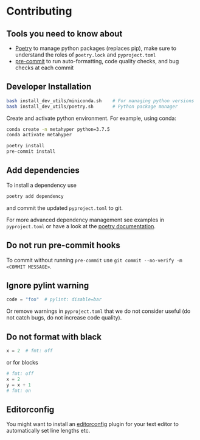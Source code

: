 # Contributing

## Tools you need to know about

* [Poetry](https://python-poetry.org/docs/) to manage python packages (replaces pip), make sure to understand the roles of `poetry.lock` and `pyproject.toml`
* [pre-commit](https://pre-commit.com/) to run auto-formatting, code quality checks, and bug checks at each commit

## Developer Installation

```bash
bash install_dev_utils/miniconda.sh    # For managing python versions
bash install_dev_utils/poetry.sh       # Python package manager
```

Create and activate python environment. For example, using conda:

```bash
conda create -n metahyper python=3.7.5
conda activate metahyper
```

```bash
poetry install
pre-commit install
```

## Add dependencies

To install a dependency use

```bash
poetry add dependency
```

and commit the updated `pyproject.toml` to git.

For more advanced dependency management see examples in `pyproject.toml` or have a look at the [poetry documentation](https://python-poetry.org/).

## Do not run pre-commit hooks

To commit without running `pre-commit` use `git commit --no-verify -m <COMMIT MESSAGE>`.

## Ignore pylint warning

```python
code = "foo"  # pylint: disable=bar
```

Or remove warnings in `pyproject.toml` that we do not consider useful (do not catch bugs, do not increase code quality).

## Do not format with black

```python
x = 2  # fmt: off
```

or for blocks

```python
# fmt: off
x = 2
y = x + 1
# fmt: on

```

## Editorconfig

You might want to install an [editorconfig](https://editorconfig.org/) plugin for your text editor to automatically set line lengths etc.

